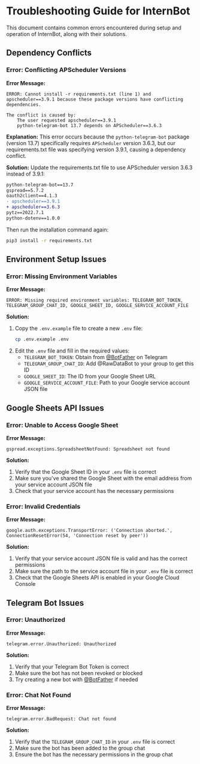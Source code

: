 # Troubleshooting Guide for InternBot

This document contains common errors encountered during setup and operation of InternBot, along with their solutions.

## Dependency Conflicts

### Error: Conflicting APScheduler Versions

**Error Message:**
```
ERROR: Cannot install -r requirements.txt (line 1) and apscheduler==3.9.1 because these package versions have conflicting dependencies.

The conflict is caused by:
    The user requested apscheduler==3.9.1
    python-telegram-bot 13.7 depends on APScheduler==3.6.3
```

**Explanation:**
This error occurs because the `python-telegram-bot` package (version 13.7) specifically requires `APScheduler` version 3.6.3, but our requirements.txt file was specifying version 3.9.1, causing a dependency conflict.

**Solution:**
Update the requirements.txt file to use APScheduler version 3.6.3 instead of 3.9.1:

```diff
python-telegram-bot==13.7
gspread==5.7.2
oauth2client==4.1.3
- apscheduler==3.9.1
+ apscheduler==3.6.3
pytz==2022.7.1
python-dotenv==1.0.0
```

Then run the installation command again:
```bash
pip3 install -r requirements.txt
```

## Environment Setup Issues

### Error: Missing Environment Variables

**Error Message:**
```
ERROR: Missing required environment variables: TELEGRAM_BOT_TOKEN, TELEGRAM_GROUP_CHAT_ID, GOOGLE_SHEET_ID, GOOGLE_SERVICE_ACCOUNT_FILE
```

**Solution:**
1. Copy the `.env.example` file to create a new `.env` file:
   ```bash
   cp .env.example .env
   ```
2. Edit the `.env` file and fill in the required values:
   - `TELEGRAM_BOT_TOKEN`: Obtain from [@BotFather](https://t.me/botfather) on Telegram
   - `TELEGRAM_GROUP_CHAT_ID`: Add @RawDataBot to your group to get this ID
   - `GOOGLE_SHEET_ID`: The ID from your Google Sheet URL
   - `GOOGLE_SERVICE_ACCOUNT_FILE`: Path to your Google service account JSON file

## Google Sheets API Issues

### Error: Unable to Access Google Sheet

**Error Message:**
```
gspread.exceptions.SpreadsheetNotFound: Spreadsheet not found
```

**Solution:**
1. Verify that the Google Sheet ID in your `.env` file is correct
2. Make sure you've shared the Google Sheet with the email address from your service account JSON file
3. Check that your service account has the necessary permissions

### Error: Invalid Credentials

**Error Message:**
```
google.auth.exceptions.TransportError: ('Connection aborted.', ConnectionResetError(54, 'Connection reset by peer'))
```

**Solution:**
1. Verify that your service account JSON file is valid and has the correct permissions
2. Make sure the path to the service account file in your `.env` file is correct
3. Check that the Google Sheets API is enabled in your Google Cloud Console

## Telegram Bot Issues

### Error: Unauthorized

**Error Message:**
```
telegram.error.Unauthorized: Unauthorized
```

**Solution:**
1. Verify that your Telegram Bot Token is correct
2. Make sure the bot has not been revoked or blocked
3. Try creating a new bot with [@BotFather](https://t.me/botfather) if needed

### Error: Chat Not Found

**Error Message:**
```
telegram.error.BadRequest: Chat not found
```

**Solution:**
1. Verify that the `TELEGRAM_GROUP_CHAT_ID` in your `.env` file is correct
2. Make sure the bot has been added to the group chat
3. Ensure the bot has the necessary permissions in the group chat
